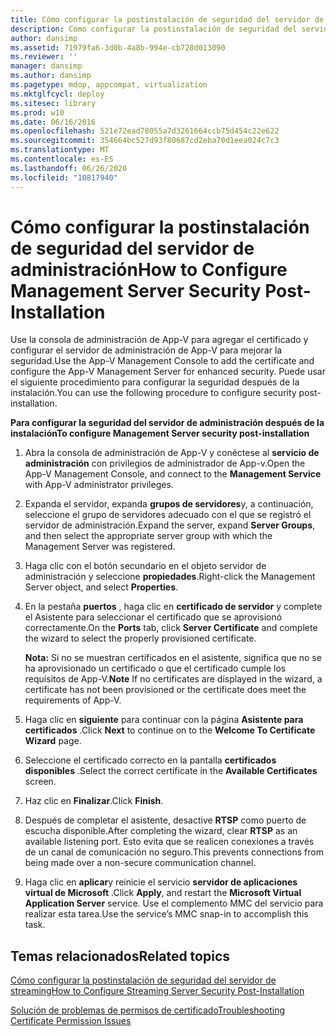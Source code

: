 ```yaml
---
title: Cómo configurar la postinstalación de seguridad del servidor de administración
description: Cómo configurar la postinstalación de seguridad del servidor de administración
author: dansimp
ms.assetid: 71979fa6-3d0b-4a8b-994e-cb728d013090
ms.reviewer: ''
manager: dansimp
ms.author: dansimp
ms.pagetype: mdop, appcompat, virtualization
ms.mktglfcycl: deploy
ms.sitesec: library
ms.prod: w10
ms.date: 06/16/2016
ms.openlocfilehash: 521e72ead78055a7d3261664ccb75d454c22e622
ms.sourcegitcommit: 354664bc527d93f80687cd2eba70d1eea024c7c3
ms.translationtype: MT
ms.contentlocale: es-ES
ms.lasthandoff: 06/26/2020
ms.locfileid: "10817940"
---
```

# <span data-ttu-id="cf188-103">Cómo configurar la postinstalación de seguridad del servidor de administración</span><span class="sxs-lookup"><span data-stu-id="cf188-103">How to Configure Management Server Security Post-Installation</span></span>


<span data-ttu-id="cf188-104">Use la consola de administración de App-V para agregar el certificado y configurar el servidor de administración de App-V para mejorar la seguridad.</span><span class="sxs-lookup"><span data-stu-id="cf188-104">Use the App-V Management Console to add the certificate and configure the App-V Management Server for enhanced security.</span></span> <span data-ttu-id="cf188-105">Puede usar el siguiente procedimiento para configurar la seguridad después de la instalación.</span><span class="sxs-lookup"><span data-stu-id="cf188-105">You can use the following procedure to configure security post-installation.</span></span>

**<span data-ttu-id="cf188-106">Para configurar la seguridad del servidor de administración después de la instalación</span><span class="sxs-lookup"><span data-stu-id="cf188-106">To configure Management Server security post-installation</span></span>**

1.  <span data-ttu-id="cf188-107">Abra la consola de administración de App-V y conéctese al **servicio de administración** con privilegios de administrador de App-v.</span><span class="sxs-lookup"><span data-stu-id="cf188-107">Open the App-V Management Console, and connect to the **Management Service** with App-V administrator privileges.</span></span>

2.  <span data-ttu-id="cf188-108">Expanda el servidor, expanda **grupos de servidores**y, a continuación, seleccione el grupo de servidores adecuado con el que se registró el servidor de administración.</span><span class="sxs-lookup"><span data-stu-id="cf188-108">Expand the server, expand **Server Groups**, and then select the appropriate server group with which the Management Server was registered.</span></span>

3.  <span data-ttu-id="cf188-109">Haga clic con el botón secundario en el objeto servidor de administración y seleccione **propiedades**.</span><span class="sxs-lookup"><span data-stu-id="cf188-109">Right-click the Management Server object, and select **Properties**.</span></span>

4.  <span data-ttu-id="cf188-110">En la pestaña **puertos** , haga clic en **certificado de servidor** y complete el Asistente para seleccionar el certificado que se aprovisionó correctamente.</span><span class="sxs-lookup"><span data-stu-id="cf188-110">On the **Ports** tab, click **Server Certificate** and complete the wizard to select the properly provisioned certificate.</span></span>

    <span data-ttu-id="cf188-111">**Nota:**  Si no se muestran certificados en el asistente, significa que no se ha aprovisionado un certificado o que el certificado cumple los requisitos de App-V.</span><span class="sxs-lookup"><span data-stu-id="cf188-111">**Note** If no certificates are displayed in the wizard, a certificate has not been provisioned or the certificate does meet the requirements of App-V.</span></span>

     

5.  <span data-ttu-id="cf188-112">Haga clic en **siguiente** para continuar con la página **Asistente para certificados** .</span><span class="sxs-lookup"><span data-stu-id="cf188-112">Click **Next** to continue on to the **Welcome To Certificate Wizard** page.</span></span>

6.  <span data-ttu-id="cf188-113">Seleccione el certificado correcto en la pantalla **certificados disponibles** .</span><span class="sxs-lookup"><span data-stu-id="cf188-113">Select the correct certificate in the **Available Certificates** screen.</span></span>

7.  <span data-ttu-id="cf188-114">Haz clic en **Finalizar**.</span><span class="sxs-lookup"><span data-stu-id="cf188-114">Click **Finish**.</span></span>

8.  <span data-ttu-id="cf188-115">Después de completar el asistente, desactive **RTSP** como puerto de escucha disponible.</span><span class="sxs-lookup"><span data-stu-id="cf188-115">After completing the wizard, clear **RTSP** as an available listening port.</span></span> <span data-ttu-id="cf188-116">Esto evita que se realicen conexiones a través de un canal de comunicación no seguro.</span><span class="sxs-lookup"><span data-stu-id="cf188-116">This prevents connections from being made over a non-secure communication channel.</span></span>

9.  <span data-ttu-id="cf188-117">Haga clic en **aplicar**y reinicie el servicio **servidor de aplicaciones virtual de Microsoft** .</span><span class="sxs-lookup"><span data-stu-id="cf188-117">Click **Apply**, and restart the **Microsoft Virtual Application Server** service.</span></span> <span data-ttu-id="cf188-118">Use el complemento MMC del servicio para realizar esta tarea.</span><span class="sxs-lookup"><span data-stu-id="cf188-118">Use the service’s MMC snap-in to accomplish this task.</span></span>

## <span data-ttu-id="cf188-119">Temas relacionados</span><span class="sxs-lookup"><span data-stu-id="cf188-119">Related topics</span></span>


[<span data-ttu-id="cf188-120">Cómo configurar la postinstalación de seguridad del servidor de streaming</span><span class="sxs-lookup"><span data-stu-id="cf188-120">How to Configure Streaming Server Security Post-Installation</span></span>](how-to-configure-streaming-server-security-post-installation.md)

[<span data-ttu-id="cf188-121">Solución de problemas de permisos de certificado</span><span class="sxs-lookup"><span data-stu-id="cf188-121">Troubleshooting Certificate Permission Issues</span></span>](troubleshooting-certificate-permission-issues.md)

 

 





